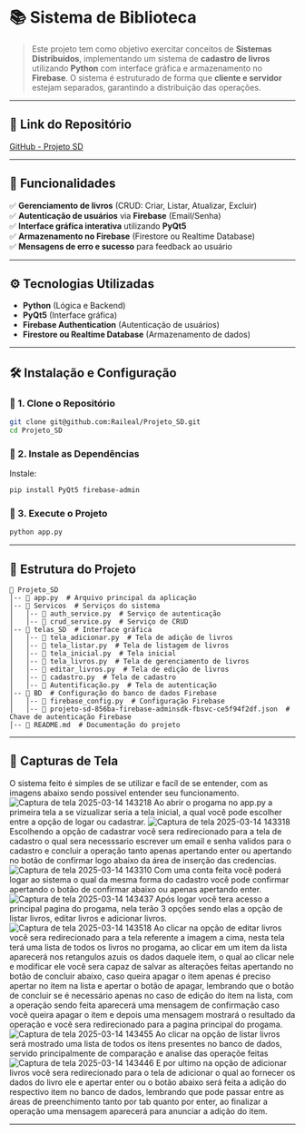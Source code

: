 # 📚 Sistema de Biblioteca 

> Este projeto tem como objetivo exercitar conceitos de **Sistemas Distribuídos**, implementando um sistema de **cadastro de livros** utilizando **Python** com interface gráfica e armazenamento no **Firebase**. O sistema é estruturado de forma que **cliente e servidor** estejam separados, garantindo a distribuição das operações.

---

## 🔗 Link do Repositório

[GitHub - Projeto SD](https://github.com/Raileal/Projeto_SD)

---

## 📌 Funcionalidades

✅ **Gerenciamento de livros** (CRUD: Criar, Listar, Atualizar, Excluir)  
✅ **Autenticação de usuários** via **Firebase** (Email/Senha)  
✅ **Interface gráfica interativa** utilizando **PyQt5**  
✅ **Armazenamento no Firebase** (Firestore ou Realtime Database)  
✅ **Mensagens de erro e sucesso** para feedback ao usuário  

---

## ⚙ Tecnologias Utilizadas

- **Python** (Lógica e Backend)
- **PyQt5** (Interface gráfica)
- **Firebase Authentication** (Autenticação de usuários)
- **Firestore ou Realtime Database** (Armazenamento de dados)

---

## 🛠️ Instalação e Configuração

### 🔹 1. Clone o Repositório
```bash
git clone git@github.com:Raileal/Projeto_SD.git
cd Projeto_SD
```

### 🔹 2. Instale as Dependências

Instale:
```bash
pip install PyQt5 firebase-admin
```


### 🔹 3. Execute o Projeto
```bash
python app.py
```

---

## 📂 Estrutura do Projeto

```
📁 Projeto_SD
│-- 📄 app.py  # Arquivo principal da aplicação
│-- 📁 Servicos  # Serviços do sistema
│   │-- 📄 auth_service.py  # Serviço de autenticação
│   │-- 📄 crud_service.py  # Serviço de CRUD
│-- 📁 telas_SD  # Interface gráfica
│   │-- 📄 tela_adicionar.py  # Tela de adição de livros
│   │-- 📄 tela_listar.py  # Tela de listagem de livros
│   │-- 📄 tela_inicial.py  # Tela inicial
│   │-- 📄 tela_livros.py  # Tela de gerenciamento de livros
│   │-- 📄 editar_livros.py  # Tela de edição de livros
│   │-- 📄 cadastro.py  # Tela de cadastro
│   │-- 📄 Autentificação.py  # Tela de autenticação
│-- 📁 BD  # Configuração do banco de dados Firebase
│   │-- 📄 firebase_config.py  # Configuração Firebase
│   │-- 📄 projeto-sd-856ba-firebase-adminsdk-fbsvc-ce5f94f2df.json  # Chave de autenticação Firebase
│-- 📄 README.md  # Documentação do projeto
```

---

## 📸 Capturas de Tela
O sistema feito é simples de se utilizar e facíl de se entender, com as imagens abaixo sendo possível entender seu funcionamento.
![Captura de tela 2025-03-14 143218](https://github.com/user-attachments/assets/fdd6c5bc-ac82-47a7-816d-6e6bfe5cdfda)
Ao abrir o progama no app.py a primeira tela a se vizualizar seria a tela inicial, a qual você pode escolher entre a opção de logar ou cadastrar.
![Captura de tela 2025-03-14 143318](https://github.com/user-attachments/assets/4f272854-b47d-4da3-9794-b98112685d5b)
Escolhendo a opção de cadastrar você sera redirecionado para a tela de cadastro o qual sera necesssario escrever um email e senha validos para o cadastro
e concluir a operação tanto apenas apertando enter ou apertando no botão de confirmar logo abaixo da área de inserção das credencias.
![Captura de tela 2025-03-14 143310](https://github.com/user-attachments/assets/965051f0-e560-4927-9005-e8a41d1667a1)
Com uma conta feita você poderá logar ao sistema o qual da mesma forma do cadastro você pode confirmar apertando o botão de confirmar abaixo ou apenas 
apertando enter.
![Captura de tela 2025-03-14 143437](https://github.com/user-attachments/assets/69a86ca1-c753-4c30-bcb2-6a03123449f9)
Após logar você tera acesso a principal pagina do progama, nela terão 3 opções sendo elas a opção de listar livros, editar livros e adicionar livros.
![Captura de tela 2025-03-14 143518](https://github.com/user-attachments/assets/e96f8c98-31b2-44c0-b968-1f68eab1304f)
Ao clicar na opção de editar livros você sera redirecionado para a tela referente a imagem a cima, nesta tela terá uma lista de todos os livros no 
progama, ao clicar em um item da lista aparecerá nos retangulos azuis os dados daquele item, o qual ao clicar nele e modificar ele você sera capaz
de salvar as alterações feitas apertando no botão de concluir abaixo, caso queira apagar o item apenas é preciso apertar no item na lista e apertar 
o botão de apagar, lembrando que o botão de concluir se é necessário apenas no caso de edição do item na lista, com a operação sendo feita aparecerá
uma mensagem de confirmação caso você queira apagar o item e depois uma mensagem mostrará o resultado da operação e você sera redirecionado para a
pagina principal do progama.
![Captura de tela 2025-03-14 143455](https://github.com/user-attachments/assets/70524689-0f2e-47cd-a664-f19d94612f06)
Ao clicar na opção de listar livros será mostrado uma lista de todos os itens presentes no banco de dados, servido principalmente de comparação e analise
das operaçõe feitas
![Captura de tela 2025-03-14 143446](https://github.com/user-attachments/assets/bb063da7-948c-4162-8b26-dd70dffa5dc0)
E por ultimo na opção de adicionar livros você sera redirecionado para o tela de adicionar o qual ao fornecer os dados do livro ele e apertar enter ou o
botão abaixo será feita a adição do respectivo item no banco de dados, lembrando que pode passar entre as áreas de preenchimento tanto por tab quanto por
enter, ao finalizar a operação uma mensagem aparecerá para anunciar a adição do item.

---



